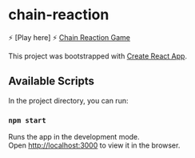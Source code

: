 # chain-reaction

⚡️ [Play here] ⚡️ [Chain Reaction Game](https://chain-reaction.stackblitz.io)


This project was bootstrapped with [Create React App](https://github.com/facebook/create-react-app).

## Available Scripts

In the project directory, you can run:

### `npm start`

Runs the app in the development mode.<br />
Open [http://localhost:3000](http://localhost:3000) to view it in the browser.
